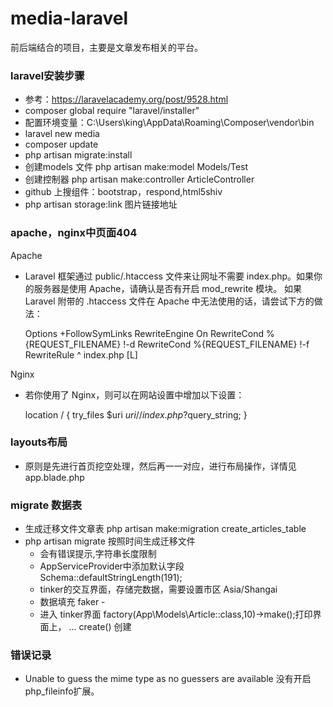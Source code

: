 # media-laravel
前后端结合的项目，主要是文章发布相关的平台。

### laravel安装步骤
- 参考：https://laravelacademy.org/post/9528.html
- composer global require "laravel/installer"
- 配置环境变量：C:\Users\king\AppData\Roaming\Composer\vendor\bin
- laravel new media
- composer update 
- php artisan migrate:install
- 创建models 文件 php artisan make:model Models/Test
- 创建控制器  php artisan make:controller ArticleController
- github 上搜组件：bootstrap，respond,html5shiv
- php artisan storage:link  图片链接地址

### apache，nginx中页面404
Apache
- Laravel 框架通过 public/.htaccess 文件来让网址不需要 index.php。如果你的服务器是使用 Apache，请确认是否有开启 mod_rewrite 模块。
如果 Laravel 附带的 .htaccess 文件在 Apache 中无法使用的话，请尝试下方的做法：


    Options +FollowSymLinks
    RewriteEngine On
    RewriteCond %{REQUEST_FILENAME} !-d
    RewriteCond %{REQUEST_FILENAME} !-f
    RewriteRule ^ index.php [L]

Nginx

- 若你使用了 Nginx，则可以在网站设置中增加以下设置：

    location / {
        try_files $uri $uri/ /index.php?$query_string;
    }
    
### layouts布局
- 原则是先进行首页挖空处理，然后再一一对应，进行布局操作，详情见app.blade.php

### migrate 数据表
- 生成迁移文件文章表 php artisan make:migration create_articles_table
- php artisan migrate 按照时间生成迁移文件
  - 会有错误提示,字符串长度限制
  - AppServiceProvider中添加默认字段  Schema::defaultStringLength(191);
  - tinker的交互界面，存储完数据，需要设置市区 Asia/Shangai
  - 数据填充 faker -
  - 进入 tinker界面 factory(App\Models\Article::class,10)->make();打印界面上， ... create() 创建
   
   
   
   
   
### 错误记录
- Unable to guess the mime type as no guessers are available
 没有开启php_fileinfo扩展。